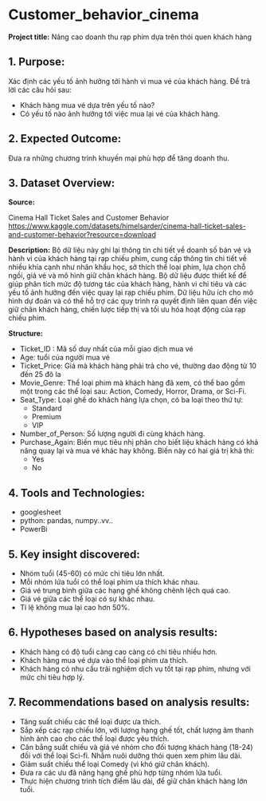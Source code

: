 # Customer_behavior_cinema
**Project title:**
Nâng cao doanh thu rạp phim dựa trên thói quen khách hàng

## 1. Purpose:
Xác định các yếu tố ảnh hưởng tới hành vi mua vé của khách hàng. Để trả lời các câu hỏi sau:
- Khách hàng mua vé dựa trên yếu tố nào?
- Có yếu tố nào ảnh hưởng tới việc mua lại vé của khách hàng.

## 2. Expected Outcome:
Đưa ra những chương trình khuyến mại phù hợp để tăng doanh thu.

## 3. Dataset Overview:
**Source:**

Cinema Hall Ticket Sales and Customer Behavior
https://www.kaggle.com/datasets/himelsarder/cinema-hall-ticket-sales-and-customer-behavior?resource=download

**Description:**
Bộ dữ liệu này ghi lại thông tin chi tiết về doanh số bán vé và hành vi của khách hàng tại rạp chiếu phim, cung cấp thông tin chi tiết về nhiều khía cạnh như nhân khẩu học, sở thích thể loại phim, lựa chọn chỗ ngồi, giá vé và mô hình giữ chân khách hàng. Bộ dữ liệu được thiết kế để giúp phân tích mức độ tương tác của khách hàng, hành vi chi tiêu và các yếu tố ảnh hưởng đến việc quay lại rạp chiếu phim. Dữ liệu hữu ích cho mô hình dự đoán và có thể hỗ trợ các quy trình ra quyết định liên quan đến việc giữ chân khách hàng, chiến lược tiếp thị và tối ưu hóa hoạt động của rạp chiếu phim.

**Structure:**

- Ticket_ID : Mã số duy nhất của mỗi giao dịch mua vé
- Age: tuổi của người mua vé
- Ticket_Price: Giá mà khách hàng phải trả cho vé, thường dao động từ 10 đến 25 đô la
- Movie_Genre: Thể loại phim mà khách hàng đã xem, có thể bao gồm một trong các thể loại sau: Action, Comedy, Horror, Drama, or Sci-Fi.
- Seat_Type: Loại ghế do khách hàng lựa chọn, có ba loại theo thứ tự:
    - Standard 
    - Premium 
    - VIP 
- Number_of_Person: Số lượng người đi cùng khách hàng.
- Purchase_Again: Biến mục tiêu nhị phân cho biết liệu khách hàng có khả năng quay lại và mua vé khác hay không. Biến này có hai giá trị khả thi:
    - Yes
    - No

## 4. Tools and Technologies:
- googlesheet
- python: pandas, numpy..vv..
- PowerBi

## 5. Key insight discovered:
- Nhóm tuổi (45-60) có mức chi tiêu lớn nhất.
- Mỗi nhóm lứa tuổi có thể loại phim ưa thích khác nhau.
- Giá vé trung bình giữa các hạng ghế không chênh lệch quá cao.
- Giá vé giữa các thể loại có sự khác nhau.
- Tỉ lệ không mua lại cao hơn 50%.

## 6. Hypotheses based on analysis results:
- Khách hàng có độ tuổi càng cao càng có chi tiêu nhiều hơn.
- Khách hàng mua vé dựa vào thể loại phim ưa thích.
- Khách hàng có nhu cầu trải nghiệm dịch vụ tốt tại rạp phim, nhưng với mức chi tiêu hợp lý.

## 7. Recommendations based on analysis results:
- Tăng suất chiếu các thể loại được ưa thích.
- Sắp xếp các rạp chiếu lớn, với lượng hạng ghế tốt, chất lượng âm thanh hình ảnh cao cho các thể loại được yêu thích.
- Cân bằng suất chiếu và giá vé nhóm cho đối tượng khách hàng (18-24) đối với thể loại Sci-fi. Nhằm nuôi dưỡng thói quen xem phim lâu dài.
- Giảm suất chiếu thể loại Comedy (vì khó giữ chân khách).
- Đưa ra các ưu đã nâng hạng ghế phù hợp từng nhóm lứa tuổi.
- Thực hiện chương trình tích điểm lâu dài, để giữ chân khách hàng lớn tuổi.
